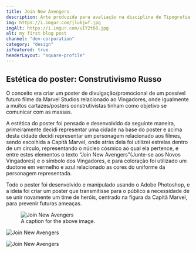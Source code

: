 ```yaml
---
title: Join New Avengers
description: Arte produzida para avaliação na disciplina de Tipografia 1, do curso de Design Digital.
img: https://i.imgur.com/jlu6jwf.jpg
imgAlt: https://i.imgur.com/uIY2t68.jpg
alt: my first blog post
channel: "dev-corporation"
category: "design"
isFeatured: true
headerLayout: "square-profile"
---
```


## **Estética do poster: Construtivismo Russo**

O conceito era criar um poster de divulgação/promocional de um possível futuro filme da Marvel Studios relacionado ao Vingadores, onde igualmente a muitos cartazes/posters construtivistas tinham como objetivo se comunicar com as massas.

A estética do poster foi pensado e desenvolvido da seguinte maneira, primeiramente decidi representar uma cidade na base do poster e acima desta cidade decidi representar um personagem relacionado aos filmes, sendo escolhida a Capitã Marvel, onde atrás dela foi utilizei estrelas dentro de um círculo, representando o núcleo cósmico ao qual ela pertence, e entre estes elementos o texto “Join New Avengers”(Junte-se aos Novos Vingadores) e o símbolo dos Vingadores, e para coloração foi utilizado um duotone em vermelho e azul relacionado as cores do uniforme da personagem representada.

Todo o poster foi desenvolvido e manipulado usando o Adobe Photoshop, e a ideia foi criar um poster que transmitisse para o público a necessidade de se unir novamente um time de heróis, centrado na figura da Capitã Marvel, para prevenir futuras ameaças.

<figure class="figure">
  <img src="https://i.imgur.com/jlu6jwf.jpg" class="figure-img img-fluid mb-1" alt="Join New Avengers">
  <figcaption class="figure-caption">A caption for the above image.</figcaption>
</figure>

<img src="https://i.imgur.com/jlu6jwf.jpg"
     alt="Join New Avengers"
     class="img-fluid" />

<img src="https://i.imgur.com/SG2navJ.jpg"
     alt="Join New Avengers"
     class="img-fluid" />
